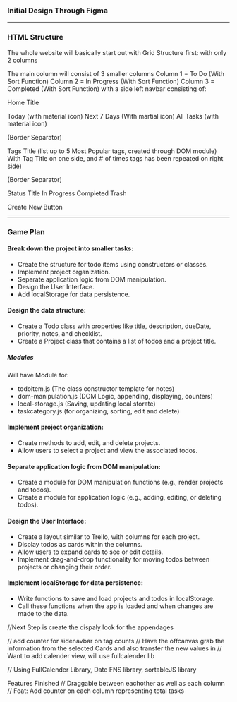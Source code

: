 ### Initial Design Through Figma

---
### HTML Structure
The whole website will basically start out with Grid Structure first:
with only 2 columns

The main column will consist of 3 smaller columns
Column 1 = To Do (With Sort Function)
Column 2 = In Progress (With Sort Function)
Column 3 = Completed (With Sort Function)
with a side left navbar consisting of:

Home Title

Today (with material icon)
Next 7 Days (With martial icon)
All Tasks (with material icon)

(Border Separator)

Tags Title
(list up to 5 Most Popular tags, created through DOM module)
With Tag Title on one side, and # of times tags has been repeated on right side)

(Border Separator)

Status Title
In Progress
Completed
Trash

Create New Button

---

### Game Plan

#### Break down the project into smaller tasks:
* Create the structure for todo items using constructors or classes.
* Implement project organization.
* Separate application logic from DOM manipulation.
* Design the User Interface.
* Add localStorage for data persistence.

#### Design the data structure:
* Create a Todo class with properties like title, description, dueDate, priority, notes, and checklist.
* Create a Project class that contains a list of todos and a project title.
##### Modules
Will have Module for:
* todoitem.js (The class constructor template for notes)
* dom-manipulation.js (DOM Logic, appending, displaying, counters)
* local-storage.js (Saving, updating local storate)
* taskcategory.js (for organizing, sorting, edit and delete)


#### Implement project organization:
* Create methods to add, edit, and delete projects.
* Allow users to select a project and view the associated todos.

#### Separate application logic from DOM manipulation:
* Create a module for DOM manipulation functions (e.g., render projects and todos).
* Create a module for application logic (e.g., adding, editing, or deleting todos).

#### Design the User Interface:
* Create a layout similar to Trello, with columns for each project.
* Display todos as cards within the columns.
* Allow users to expand cards to see or edit details.
* Implement drag-and-drop functionality for moving todos between projects or changing their order.

#### Implement localStorage for data persistence:
* Write functions to save and load projects and todos in localStorage.
* Call these functions when the app is loaded and when changes are made to the data.



//Next Step is create the dispaly look for the appendages



// add counter for sidenavbar on tag counts
// Have the offcanvas grab the information from the selected Cards and also transfer the new values in
// Want to add calender view, will use fullcalender lib



// Using FullCalender Library, Date FNS library, sortableJS library

Features Finished
// Draggable between eachother as well as each column
// Feat: Add counter on each column representing total tasks